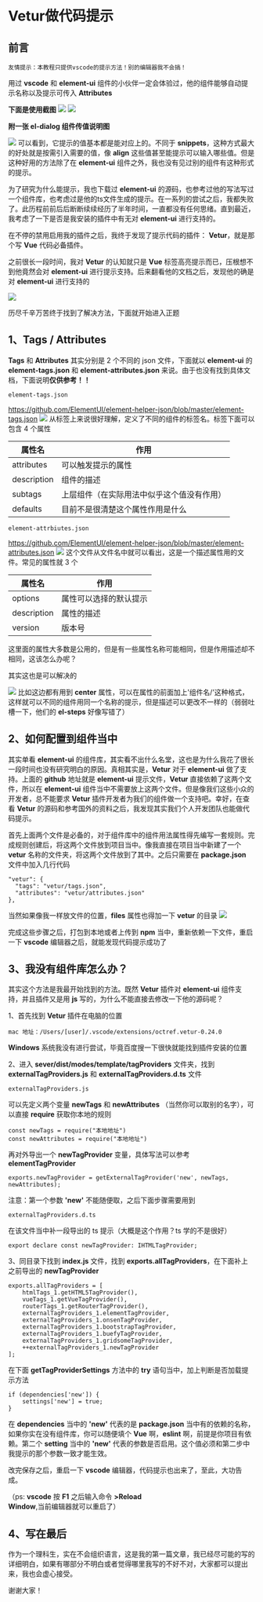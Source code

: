 # Vetur做代码提示
## 前言
```!
友情提示：本教程只提供vscode的提示方法！别的编辑器我不会搞！
```

用过 **vscode** 和 **element-ui** 组件的小伙伴一定会体验过，他的组件能够自动提示名称以及提示可传入 **Attributes**

**下面是使用截图**
![](https://user-gold-cdn.xitu.io/2020/4/15/1717dcafea23978d?w=1462&h=582&f=png&s=92351)
![](https://user-gold-cdn.xitu.io/2020/4/15/1717dcbaa65ef0ff?w=1696&h=592&f=png&s=106360)

**附一张 el-dialog 组件传值说明图**

![](https://user-gold-cdn.xitu.io/2020/4/15/1717dcd780399497?w=928&h=862&f=png&s=97808)
可以看到，它提示的值基本都是能对应上的。不同于 **snippets**，这种方式最大的好处就是按需引入需要的值，像 **align** 这些值甚至能提示可以输入哪些值。但是这种好用的方法除了在 **element-ui** 组件之外，我也没有见过别的组件有这种形式的提示。

为了研究为什么能提示，我也下载过 **element-ui** 的源码，也参考过他的写法写过一个组件库，也考虑过是他的ts文件生成的提示。在一系列的尝试之后，我都失败了。此历程前前后后断断续续经历了半年时间，一直都没有任何思绪。直到最近，我考虑了一下是否是我安装的插件中有无对 **element-ui** 进行支持的。

在不停的禁用启用我的插件之后，我终于发现了提示代码的插件： **Vetur**，就是那个写 **Vue** 代码必备插件。

之前很长一段时间，我对 **Vetur** 的认知就只是 **Vue** 标签高亮提示而已，压根想不到他竟然会对 **element-ui** 进行提示支持。后来翻看他的文档之后，发现他的确是对 **element-ui** 进行支持的

![](https://user-gold-cdn.xitu.io/2020/4/15/1717deab20131b90?w=757&h=210&f=png&s=36134)

历尽千辛万苦终于找到了解决方法，下面就开始进入正题

## 1、Tags / Attributes
**Tags** 和 **Attributes** 其实分别是 2 个不同的 json 文件，下面就以 **element-ui** 的 **element-tags.json** 和 **element-attributes.json** 来说。由于也没有找到具体文档，下面说明**仅供参考！！**

```!
element-tags.json
```
https://github.com/ElementUI/element-helper-json/blob/master/element-tags.json
![](https://user-gold-cdn.xitu.io/2020/4/15/1717e04da4906525?w=1832&h=1464&f=png&s=261730)
从标签上来说很好理解，定义了不同的组件的标签名。标签下面可以包含 4 个属性

|属性名|作用|
|-|-|
|attributes|可以触发提示的属性|
|description|组件的描述|
|subtags|上层组件（在实际用法中似乎这个值没有作用）|
|defaults|目前不是很清楚这个属性作用是什么|

```!
element-attrbiutes.json
```
https://github.com/ElementUI/element-helper-json/blob/master/element-attributes.json
![](https://user-gold-cdn.xitu.io/2020/4/22/171a24ee60136edf?w=2226&h=1954&f=png&s=833407)
这个文件从文件名中就可以看出，这是一个描述属性用的文件。常见的属性就 3 个

|属性名|作用|
|-|-|
|options|属性可以选择的默认提示|
|description|属性的描述|
|version|版本号|

这里面的属性大多数是公用的，但是有一些属性名称可能相同，但是作用描述却不相同，这该怎么办呢？

其实这也是可以解决的

![](https://user-gold-cdn.xitu.io/2020/4/22/171a2651497dcf93?w=1870&h=122&f=png&s=52120)
比如这边都有用到 **center** 属性，可以在属性的前面加上'组件名/'这种格式，这样就可以不同的组件用同一个名称的提示，但是描述可以更改不一样的（弱弱吐槽一下，他们的 **el-steps** 好像写错了）

## 2、如何配置到组件当中
其实单看 **element-ui** 的组件库，其实看不出什么名堂，这也是为什么我花了很长一段时间也没有研究明白的原因。真相其实是，**Vetur** 对于 **element-ui** 做了支持。上面的 **github** 地址就是 **element-ui** 提示文件，**Vetur** 直接依赖了这两个文件，所以在 **element-ui** 组件当中不需要放上这两个文件。但是像我们这些小众的开发者，总不能要求 **Vetur** 插件开发者为我们的组件做一个支持吧。幸好，在查看 **Vetur** 的源码和参考国外的资料之后，我发现其实我们个人开发团队也能做代码提示。

首先上面两个文件是必备的，对于组件库中的组件用法属性得先编写一套规则。完成规则创建后，将这两个文件放到项目当中。像我直接在项目当中新建了一个 **vetur** 名称的文件夹，将这两个文件放到了其中。之后只需要在 **package.json** 文件中加入几行代码

```
"vetur": {
  "tags": "vetur/tags.json",
  "attributes": "vetur/attributes.json"
},
```

当然如果像我一样放文件的位置，**files** 属性也得加一下 **vetur** 的目录
![](https://user-gold-cdn.xitu.io/2020/4/22/171a278e2cedb374?w=204&h=188&f=png&s=6399)

完成这些步骤之后，打包到本地或者上传到 **npm** 当中，重新依赖一下文件，重启一下 **vscode** 编辑器之后，就能发现代码提示成功了

## 3、我没有组件库怎么办？
其实这个方法是我最开始找到的方法。既然 **Vetur** 插件对 **element-ui** 组件支持，并且插件又是用 **js** 写的，为什么不能直接去修改一下他的源码呢？

1、首先找到 **Vetur** 插件在电脑的位置

`
mac 地址：/Users/[user]/.vscode/extensions/octref.vetur-0.24.0
`

**Windows** 系统我没有进行尝试，毕竟百度搜一下很快就能找到插件安装的位置

2、进入 **sever/dist/modes/template/tagProviders** 文件夹，找到 **externalTagProviders.js** 和 **externalTagProviders.d.ts** 文件

```!
externalTagProviders.js
```

可以先定义两个变量 **newTags** 和 **newAttributes** （当然你可以取别的名字），可以直接 **require** 获取你本地的规则

```
const newTags = require("本地地址")
const newAttributes = require("本地地址")
```

再对外导出一个 **newTagProvider** 变量，具体写法可以参考 **elementTagProvider**

```
exports.newTagProvider = getExternalTagProvider('new', newTags, newAttributes);
```

注意：第一个参数 **'new'** 不能随便取，之后下面步骤需要用到

```!
externalTagProviders.d.ts
```
在该文件当中补一段导出的 ts 提示（大概是这个作用？ts 学的不是很好）
```
export declare const newTagProvider: IHTMLTagProvider;
```
3、同目录下找到 **index.js** 文件，找到 **exports.allTagProviders**，在下面补上之前导出的 **newTagProvider**
```
exports.allTagProviders = [
    htmlTags_1.getHTML5TagProvider(),
    vueTags_1.getVueTagProvider(),
    routerTags_1.getRouterTagProvider(),
    externalTagProviders_1.elementTagProvider,
    externalTagProviders_1.onsenTagProvider,
    externalTagProviders_1.bootstrapTagProvider,
    externalTagProviders_1.buefyTagProvider,
    externalTagProviders_1.gridsomeTagProvider,
    ++externalTagProviders_1.newTagProvider
];
```

在下面 **getTagProviderSettings** 方法中的 **try** 语句当中，加上判断是否加载提示方法

```
if (dependencies['new']) {
    settings['new'] = true;
}
```

在 **dependencies** 当中的 **'new'** 代表的是 **package.json** 当中有的依赖的名称，如果你实在没有组件库，你可以随便填个 **Vue** 啊，**eslint** 啊，前提是你项目有依赖。第二个 **setting** 当中的 **'new'** 代表的参数是否启用。这个值必须和第二步中我提示的那个参数一致才能生效。

改完保存之后，重启一下 **vscode** 编辑器，代码提示也出来了，至此，大功告成。

（ps: **vscode** 按 **F1** 之后输入命令 **>Reload Window**,当前编辑器就可以重启了）

## 4、写在最后
作为一个理科生，实在不会组织语言，这是我的第一篇文章，我已经尽可能的写的详细明白，如果有哪部分不明白或者觉得哪里我写的不好不对，大家都可以提出来，我也会虚心接受。

谢谢大家！